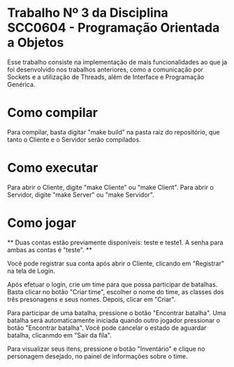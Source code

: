 Trabalho Nº 3 da Disciplina SCC0604 - Programação Orientada a Objetos
========

Esse trabalho consiste na implementação de mais funcionalidades ao que ja foi desenvolvido nos trabalhos anteriores, como a comunicação por Sockets e a utilização de Threads, além de Interface e Programação Genérica.

Como compilar
========
Para compilar, basta digitar "make build" na pasta raiz do repositório, que tanto o Cliente e o Servidor serão compilados.

Como executar
========

Para abrir o Cliente, digite "make Cliente" ou "make Client".
Para abrir o Servidor, digite "make Server" ou "make Servidor".

Como jogar
========
** Duas contas estão previamente disponíveis: teste e teste1. A senha para ambas as contas é "teste". **

Você pode registrar sua conta após abrir o Cliente, clicando em "Registrar" na tela de Login.

Após efetuar o login, crie um time para que possa participar de batalhas. Basta clicar no botão "Criar time", escolher o nome do time, as classes dos três presonagens e seus nomes. Depois, clicar em "Criar".

Para participar de uma batalha, pressione o botão "Encontrar batalha". Uma batalha será automaticamente iniciada quando outro jogador pressionar o botão "Encontrar batalha".
Você pode cancelar o estado de aguardar batalha, clicanmdo em "Sair da fila".

Para visualizar seus itens, pressione o botão "Inventário" e clique no personagem desejado, no painel de informações sobre o time.
